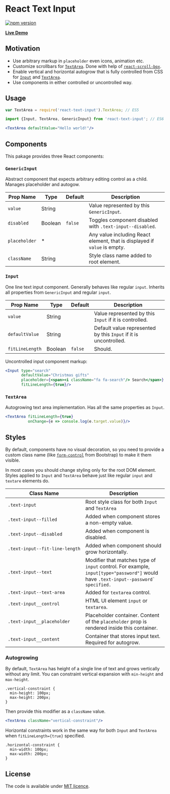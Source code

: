 # React Text Input

[![npm version](https://badge.fury.io/js/react-text-input.svg)](https://www.npmjs.com/package/react-text-input)

[**Live Demo**](http://smikhalevski.github.io/react-text-input/)

## Motivation

- Use arbitrary markup in `placeholder` even icons, animation etc.
- Customize scrollbars for [`TextArea`](/src/main/TextArea.js). Done with help of [`react-scroll-box`](http://github.com/smikhalevski/react-scroll-box).
- Enable vertical and horizontal autogrow that is fully controlled from CSS for [`Input`](/src/main/Input.js) and [`TextArea`](/src/main/TextArea.js).
- Use components in either controlled or uncontrolled way.

## Usage

```jsx
var TextArea = require('react-text-input').TextArea; // ES5

import {Input, TextArea, GenericInput} from 'react-text-input'; // ES6

<TextArea defaultValue="Hello world!"/>
```

## Components

This pakage provides three React components:

### `GenericInput`

Abstract component that expects arbitrary editing control as a child. Manages placeholder and autogow.

Prop Name | Type | Default | Description
--- | --- | --- | ---
`value` | String | | Value represented by this `GenericInput`.
`disabled` | Boolean | `false` | Toggles component disabled with `.text-input--disabled`.
`placeholder` | * | | Any value including React element, that is displayed if `value` is empty.
`className` | String | | Style class name added to root element.

### `Input`

One line text input component. Generally behaves like regular `input`. Inherits all properties from `GenericInput` and regular `input`.

Prop Name | Type | Default | Description
--- | --- | --- | ---
`value` | String | | Value represented by this `Input` if it is controlled. 
`defaultValue` | String | | Default value represented by this `Input` if it is uncontrolled.
`fitLineLength` | Boolean | `false` | Should.

Uncontrolled input component markup:

```jsx
<Input type="search"
       defaultValue="Christmas gifts"
       placeholder={<span><i className="fa fa-search"/> Search</span>}
       fitLineLength={true}/>
```

### `TextArea`

Autogrowing text area implementation. Has all the same properties as `Input`.

```jsx
<TextArea fitLineLength={true}
          onChange={e => console.log(e.target.value)}/>
```

## Styles

By default, components have no visual decoration, so you need to provide a custom class name (like [`form-control`](http://getbootstrap.com/css/#forms) from Bootstrap) to make it them visible.

In most cases you should change styling only for the root DOM element. Styles applied to `Input` and `TextArea` behave just like regular `input` and `textare` elements do.

Class Name | Description
--- | ---
<code>.text-input</code> | Root style class for both `Input` and `TextArea`
<code>.text-input--filled</code> | Added when component stores a non-empty value.
<code>.text-input--disabled</code> | Added when component is disabled.
<code>.text&#8209;input&#8209;&#8209;fit&#8209;line&#8209;length</code> | Added when component should grow horizontally.
<code>.text-input--text</code> | Modifier that matches type of `input` control. For example, `input[type="password"]` would have <code>.text-input--password` specified.
<code>.text-input--text-area</code> | Added for `textarea` control.
<code>.text-input__control</code> | HTML UI element `input` or `textarea`.
<code>.text-input__placeholder</code> | Placeholder container. Content of the `placeholder` prop is rendered inside this container.
<code>.text-input__content</code> | Container that stores input text. Required for autogrow.

### Autogrowing

By default, `TextArea` has height of a single line of text and grows vertically without any limit. You can constraint vertical expansion with `min-height` and `max-height`.

```less
.vertical-constraint {
  min-height: 100px;
  max-height: 200px;
}
```

Then provide this modifier as a `className` value.

```jsx
<TextArea className="vertical-constraint"/>
```

Horizontal constraints work in the same way for both `Input` and `TextArea` when `fitLineLength={true}` specified.

```less
.horizontal-constraint {
  min-width: 100px;
  max-width: 200px;
}
```

## License

The code is available under [MIT licence](LICENSE.txt).
